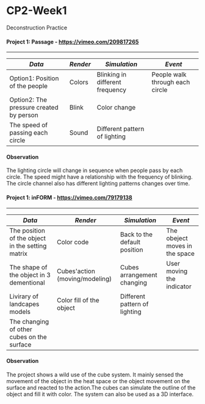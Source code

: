 # CP2-Week1
Deconstruction Practice

#### Project 1: Passage - https://vimeo.com/209817265
---
*Data* | *Render* | *Simulation* | *Event*
------------|------------|------------|------------
Option1: Position of the people | Colors | Blinking in different frequency | People walk through each circle
Option2: The pressure created by person | Blink | Color change |
The speed of passing each circle |Sound|Different pattern of lighting|

#### Observation
The lighting circle will change in sequence when people pass by each circle. The speed might have a relationship with the frequency of blinking. The circle channel also has different lighting patterns changes over time.

#### Project 1: inFORM - https://vimeo.com/79179138
---
*Data* | *Render* | *Simulation* | *Event*
------------|------------|------------|------------
The position of the object in the setting matrix | Color code | Back to the default position | The obeject moves in the space
The shape of the object in 3 dementional| Cubes'action (moving/modeling)| Cubes arrangement changing | User moving the indicator
Livirary of landcapes models|Color fill of the object|Different pattern of lighting|
The changing of other cubes on the surface|||

#### Observation
The project shows a wild use of the cube system. It mainly sensed the movement of the object in the heat space or the object movement on the surface and reacted to the action.The cubes can simulate the outline of the object and fill it with color. The system can also be used as a 3D interface.
